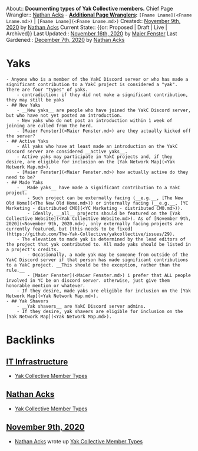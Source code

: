About:: __Documenting types of Yak Collective members.__
Chief Page Wrangler:: [Nathan Acks](<Nathan Acks.md>)
    - **[Additional Page Wranglers](<Additional Page Wranglers.md>):** `[Fname Lname](<Fname Lname.md>)` | `[Fname Lname](<Fname Lname.md>)`
Created:: [November 9th, 2020](<November 9th, 2020.md>) by [Nathan Acks](<Nathan Acks.md>)
Current State:: {{or: Proposed | Draft | Live | Archived}}
Last Updated:: [November 16th, 2020](<November 16th, 2020.md>) by [Maier Fenster](<Maier Fenster.md>)
Last Gardened:: [December 7th, 2020](<December 7th, 2020.md>) by [Nathan Acks](<Nathan Acks.md>)
# Yaks
    - Anyone who is a member of the YakC Discord server or who has made a significant contribution to a YakC project is considered a "yak". There are four "types" of yaks.
        - contradiction: if they did not make a significant contribution, they may still be yaks
    - ## New Yaks
        - __New yaks__ are people who have joined the YakC Discord server, but who have not yet posted an introduction.
        - New yaks who do not post an introduction within 1 week of joining are culled from the herd.
        - [Maier Fenster](<Maier Fenster.md>) are they actually kicked off the server?
    - ## Active Yaks
        - All yaks who have at least made an introduction on the YakC Discord server are considered __active yaks__.
        - Active yaks may participate in YakC projects and, if they desire, are eligible for inclusion on the [Yak Network Map](<Yak Network Map.md>).
        - [Maier Fenster](<Maier Fenster.md>) how actually active do they need to be?
    - ## Made Yaks
        - __Made yaks__ have made a significant contribution to a YakC project.
            - Such project can be externally facing (__e.g.__, [The New Old Home](<The New Old Home.md>)) or internally facing (__e.g.__, [YC Marketing - distributed CMO](<YC Marketing - distributed CMO.md>)).
            - Ideally, __all__ projects should be featured on the [Yak Collective Website](<Yak Collective Website.md>). As of [November 9th, 2020](<November 9th, 2020.md>), only externally facing projects are currently featured, but [this needs to be fixed](https://github.com/The-Yak-Collective/yakcollective/issues/29).
        - The elevation to made yak is determined by the lead editors of the project that yak contributed to. All made yaks should be listed in a project's credits.
            - Occasionally, a made yak may be someone from outside of the YakC Discord server if that person has made significant contributions to a YakC project. __This should be the exception, rather than the rule.__
            - [Maier Fenster](<Maier Fenster.md>) i prefer that ALL people involved in YC be on discord server. otherwise, just give them honorable mention or whatever.
        - If they desire, made yaks are eligible for inclusion on the [Yak Network Map](<Yak Network Map.md>).
    - ## Yak Shavers
        - __Yak shavers__ are YakC Discord server admins.
        - If they desire, yak shavers are eligible for inclusion on the [Yak Network Map](<Yak Network Map.md>).

# Backlinks
## [IT Infrastructure](<IT Infrastructure.md>)
- [Yak Collective Member Types](<Yak Collective Member Types.md>)

## [Nathan Acks](<Nathan Acks.md>)
- [Yak Collective Member Types](<Yak Collective Member Types.md>)

## [November 9th, 2020](<November 9th, 2020.md>)
- [Nathan Acks](<Nathan Acks.md>) wrote up [Yak Collective Member Types](<Yak Collective Member Types.md>)

